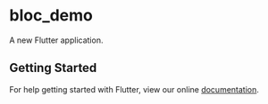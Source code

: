 # bloc_demo

A new Flutter application.

## Getting Started

For help getting started with Flutter, view our online
[documentation](https://flutter.io/).
